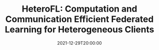 ---
type: lecture
date: 2021-12-29T20:00:00
title: "HeteroFL: Computation and Communication Efficient Federated Learning for Heterogeneous Clients"
thumbnail: 
presenter: Honglu Li
links: 
    - url: /static_files/slides/Heterofl.pdf
      name: slides
    - url: https://youtu.be/jZyBM5sxND0
      name: video
---
